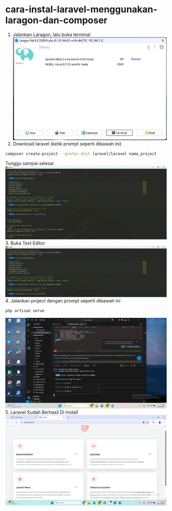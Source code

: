 # cara-instal-laravel-menggunakan-laragon-dan-composer
1. Jalankan Laragon, lalu buka terminal
![laragon](foto/laragon.jpg)
2. Download laravel (ketik prompt seperti dibawah ini)
```bash
composer create-project --prefer-dist laravel/laravel nama_project
```
Tunggu sampai selesai
![laravel](foto/laraend1.jpg)
3. Buka Text Editor
![Text](foto/cd.jpg)
4. Jalankan project dengan prompt seperti dibawah ini
```bash 
php artisan serve
```
![Artisan](foto/artisan.jpg)
5. Laravel Sudah Berhasil Di Install
![Run](foto/laraend2.jpg)
